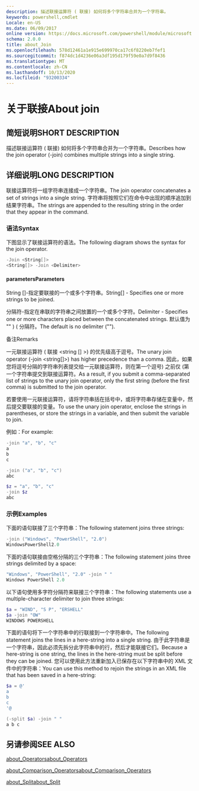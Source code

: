 ```yaml
---
description: 描述联接运算符 ( 联接) 如何将多个字符串合并为一个字符串。
keywords: powershell,cmdlet
Locale: en-US
ms.date: 06/09/2017
online version: https://docs.microsoft.com/powershell/module/microsoft.powershell.core/about/about_join?view=powershell-7.1&WT.mc_id=ps-gethelp
schema: 2.0.0
title: about_Join
ms.openlocfilehash: 578d12461a1e915e699970ca17c6f8220eb7fef1
ms.sourcegitcommit: f874dc1d4236e06a3df195d179f59e0a7d9f8436
ms.translationtype: MT
ms.contentlocale: zh-CN
ms.lasthandoff: 10/13/2020
ms.locfileid: "93200334"
---
```

# <a name="about-join"></a><span data-ttu-id="59143-104">关于联接</span><span class="sxs-lookup"><span data-stu-id="59143-104">About join</span></span>

## <a name="short-description"></a><span data-ttu-id="59143-105">简短说明</span><span class="sxs-lookup"><span data-stu-id="59143-105">SHORT DESCRIPTION</span></span>
<span data-ttu-id="59143-106">描述联接运算符 ( 联接) 如何将多个字符串合并为一个字符串。</span><span class="sxs-lookup"><span data-stu-id="59143-106">Describes how the join operator (-join) combines multiple strings into a single string.</span></span>

## <a name="long-description"></a><span data-ttu-id="59143-107">详细说明</span><span class="sxs-lookup"><span data-stu-id="59143-107">LONG DESCRIPTION</span></span>

<span data-ttu-id="59143-108">联接运算符将一组字符串连接成一个字符串。</span><span class="sxs-lookup"><span data-stu-id="59143-108">The join operator concatenates a set of strings into a single string.</span></span> <span data-ttu-id="59143-109">字符串将按照它们在命令中出现的顺序追加到结果字符串。</span><span class="sxs-lookup"><span data-stu-id="59143-109">The strings are appended to the resulting string in the order that they appear in the command.</span></span>

### <a name="syntax"></a><span data-ttu-id="59143-110">语法</span><span class="sxs-lookup"><span data-stu-id="59143-110">Syntax</span></span>

<span data-ttu-id="59143-111">下图显示了联接运算符的语法。</span><span class="sxs-lookup"><span data-stu-id="59143-111">The following diagram shows the syntax for the join operator.</span></span>

```powershell
-Join <String[]>
<String[]> -Join <Delimiter>
```

#### <a name="parameters"></a><span data-ttu-id="59143-112">parameters</span><span class="sxs-lookup"><span data-stu-id="59143-112">Parameters</span></span>

<span data-ttu-id="59143-113">String []-指定要联接的一个或多个字符串。</span><span class="sxs-lookup"><span data-stu-id="59143-113">String[] - Specifies one or more strings to be joined.</span></span>

<span data-ttu-id="59143-114">分隔符-指定在串联的字符串之间放置的一个或多个字符。</span><span class="sxs-lookup"><span data-stu-id="59143-114">Delimiter - Specifies one or more characters placed between the concatenated strings.</span></span> <span data-ttu-id="59143-115">默认值为 "" )  ( 分隔符。</span><span class="sxs-lookup"><span data-stu-id="59143-115">The default is no delimiter ("").</span></span>

<span data-ttu-id="59143-116">备注</span><span class="sxs-lookup"><span data-stu-id="59143-116">Remarks</span></span>

<span data-ttu-id="59143-117">一元联接运算符 ( 联接 <string [] >) 的优先级高于逗号。</span><span class="sxs-lookup"><span data-stu-id="59143-117">The unary join operator (-join <string[]>) has higher precedence than a comma.</span></span> <span data-ttu-id="59143-118">因此，如果您将逗号分隔的字符串列表提交给一元联接运算符，则在第一个逗号) 之前仅 (第一个字符串提交到联接运算符。</span><span class="sxs-lookup"><span data-stu-id="59143-118">As a result, if you submit a comma-separated list of strings to the unary join operator, only the first string (before the first comma) is submitted to the join operator.</span></span>

<span data-ttu-id="59143-119">若要使用一元联接运算符，请将字符串括在括号中，或将字符串存储在变量中，然后提交要联接的变量。</span><span class="sxs-lookup"><span data-stu-id="59143-119">To use the unary join operator, enclose the strings in parentheses, or store the strings in a variable, and then submit the variable to join.</span></span>

<span data-ttu-id="59143-120">例如：</span><span class="sxs-lookup"><span data-stu-id="59143-120">For example:</span></span>

```powershell
-join "a", "b", "c"
a
b
c

-join ("a", "b", "c")
abc

$z = "a", "b", "c"
-join $z
abc
```

### <a name="examples"></a><span data-ttu-id="59143-121">示例</span><span class="sxs-lookup"><span data-stu-id="59143-121">Examples</span></span>

<span data-ttu-id="59143-122">下面的语句联接了三个字符串：</span><span class="sxs-lookup"><span data-stu-id="59143-122">The following statement joins three strings:</span></span>

```powershell
-join ("Windows", "PowerShell", "2.0")
WindowsPowerShell2.0
```

<span data-ttu-id="59143-123">下面的语句联接由空格分隔的三个字符串：</span><span class="sxs-lookup"><span data-stu-id="59143-123">The following statement joins three strings delimited by a space:</span></span>

```powershell
"Windows", "PowerShell", "2.0" -join " "
Windows PowerShell 2.0
```

<span data-ttu-id="59143-124">以下语句使用多字符分隔符来联接三个字符串：</span><span class="sxs-lookup"><span data-stu-id="59143-124">The following statements use a multiple-character delimiter to join three strings:</span></span>

```powershell
$a = "WIND", "S P", "ERSHELL"
$a -join "OW"
WINDOWS POWERSHELL
```

<span data-ttu-id="59143-125">下面的语句将下一个字符串中的行联接到一个字符串中。</span><span class="sxs-lookup"><span data-stu-id="59143-125">The following statement joins the lines in a here-string into a single string.</span></span> <span data-ttu-id="59143-126">由于此字符串是一个字符串，因此必须先拆分此字符串中的行，然后才能联接它们。</span><span class="sxs-lookup"><span data-stu-id="59143-126">Because a here-string is one string, the lines in the here-string must be split before they can be joined.</span></span> <span data-ttu-id="59143-127">您可以使用此方法重新加入已保存在以下字符串中的 XML 文件中的字符串：</span><span class="sxs-lookup"><span data-stu-id="59143-127">You can use this method to rejoin the strings in an XML file that has been saved in a here-string:</span></span>

```powershell
$a = @'
a
b
c
'@

(-split $a) -join " "
a b c
```

## <a name="see-also"></a><span data-ttu-id="59143-128">另请参阅</span><span class="sxs-lookup"><span data-stu-id="59143-128">SEE ALSO</span></span>

[<span data-ttu-id="59143-129">about_Operators</span><span class="sxs-lookup"><span data-stu-id="59143-129">about_Operators</span></span>](about_Operators.md)

[<span data-ttu-id="59143-130">about_Comparison_Operators</span><span class="sxs-lookup"><span data-stu-id="59143-130">about_Comparison_Operators</span></span>](about_Comparison_Operators.md)

[<span data-ttu-id="59143-131">about_Split</span><span class="sxs-lookup"><span data-stu-id="59143-131">about_Split</span></span>](about_Split.md)

